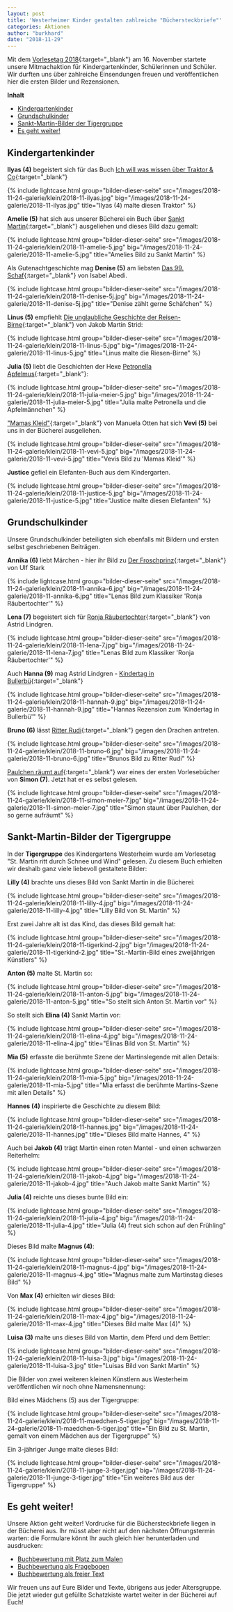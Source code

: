 ```yaml
---
layout: post
title: 'Westerheimer Kinder gestalten zahlreiche "Büchersteckbriefe"'
categories: Aktionen
author: "burkhard"
date: "2018-11-29"
---
```

Mit dem [Vorlesetag 2018](https://www.vorlesetag.de/){:target="_blank"} am 16. November startete unsere Mitmachaktion für Kindergartenkinder, Schülerinnen und Schüler. Wir durften uns über zahlreiche Einsendungen freuen und veröffentlichen hier die ersten Bilder und Rezensionen.

**Inhalt**

* [Kindergartenkinder](#kindergartenkinder)
* [Grundschulkinder](#grundschulkinder)
* [Sankt-Martin-Bilder der Tigergruppe](#sankt-martin-bilder-der-tigergruppe)
* [Es geht weiter!](#es-geht-weiter)

## Kindergartenkinder

**Ilyas (4)** begeistert sich für das Buch [Ich will was wissen über Traktor & Co](https://www.biblino.de/index.php?id=243&action=5&mnummer=12016081&showdetails=1){:target="_blank"} 

{% include lightcase.html group="bilder-dieser-seite"
      src="/images/2018-11-24-galerie/klein/2018-11-ilyas.jpg" 
      big="/images/2018-11-24-galerie/2018-11-ilyas.jpg" 
      title="Ilyas (4) malte diesen Traktor" %}

**Amelie (5)** hat sich aus unserer Bücherei ein Buch über [Sankt Martin](https://www.biblino.de/index.php?id=243&action=5&mnummer=12017200&showdetails=1){:target="_blank"} ausgeliehen und dieses Bild dazu gemalt:

{% include lightcase.html group="bilder-dieser-seite"
      src="/images/2018-11-24-galerie/klein/2018-11-amelie-5.jpg" 
      big="/images/2018-11-24-galerie/2018-11-amelie-5.jpg" 
      title="Amelies Bild zu Sankt Martin" %}
      
Als Gutenachtgeschichte mag **Denise (5)** am liebsten [Das 99. Schaf](https://www.lovelybooks.de/autor/Isabel-Abedi/Sammelband-Das-99-Schaf-285055502-w/){:target="_blank"} von Isabel Abedi.

{% include lightcase.html group="bilder-dieser-seite"
      src="/images/2018-11-24-galerie/klein/2018-11-denise-5j.jpg" 
      big="/images/2018-11-24-galerie/2018-11-denise-5j.jpg" 
      title="Denise zählt gerne Schäfchen" %}

**Linus (5)** empfiehlt [Die unglaubliche Geschichte der Reisen-Birne](https://www.kinderbuchlesen.de/die-unglaubliche-geschichte-von-der-riesenbirne){:target="_blank"} von Jakob Martin Strid:

{% include lightcase.html group="bilder-dieser-seite"
      src="/images/2018-11-24-galerie/klein/2018-11-linus-5.jpg" 
      big="/images/2018-11-24-galerie/2018-11-linus-5.jpg" 
      title="Linus malte die Riesen-Birne" %}
      

**Julia (5)** liebt die Geschichten der Hexe [Petronella Apfelmus](https://www.luebbe.de/boje/buecher/kinderbuecher/petronella-apfelmus/id_6434114){:target="_blank"}:

{% include lightcase.html group="bilder-dieser-seite"
      src="/images/2018-11-24-galerie/klein/2018-11-julia-meier-5.jpg" 
      big="/images/2018-11-24-galerie/2018-11-julia-meier-5.jpg" 
      title="Julia malte Petronella und die Apfelmännchen" %}

["Mamas Kleid"](https://www.biblino.de/index.php?id=243&action=5&mnummer=12013038&showdetails=1){:target="_blank"} von Manuela Otten hat sich **Vevi (5)** bei uns in der Bücherei ausgeliehen.

{% include lightcase.html group="bilder-dieser-seite"
      src="/images/2018-11-24-galerie/klein/2018-11-vevi-5.jpg" 
      big="/images/2018-11-24-galerie/2018-11-vevi-5.jpg" 
      title="Vevis Bild zu 'Mamas Kleid'" %}

**Justice** gefiel ein Elefanten-Buch aus dem Kindergarten.

{% include lightcase.html group="bilder-dieser-seite"
      src="/images/2018-11-24-galerie/klein/2018-11-justice-5.jpg" 
      big="/images/2018-11-24-galerie/2018-11-justice-5.jpg" 
      title="Justice malte diesen Elefanten" %}

      
## Grundschulkinder

Unsere Grundschulkinder beteiligten sich ebenfalls mit Bildern und ersten selbst geschriebenen Beiträgen.

**Annika (6)** liebt Märchen - hier ihr Bild zu [Der Froschprinz](https://www.lovelybooks.de/autor/Ulf-Stark/Der-Froschprinz-1253444498-w/){:target="_blank"}
von Ulf Stark

{% include lightcase.html group="bilder-dieser-seite"
      src="/images/2018-11-24-galerie/klein/2018-11-annika-6.jpg" 
      big="/images/2018-11-24-galerie/2018-11-annika-6.jpg" 
      title="Lenas Bild zum Klassiker 'Ronja Räubertochter'" %}

**Lena (7)** begeistert sich für [Ronja Räubertochter](https://www.biblino.de/index.php?id=243&action=5&mnummer=11992705&showdetails=1){:target="_blank"} von Astrid Lindgren.

{% include lightcase.html group="bilder-dieser-seite"
      src="/images/2018-11-24-galerie/klein/2018-11-lena-7.jpg" 
      big="/images/2018-11-24-galerie/2018-11-lena-7.jpg" 
      title="Lenas Bild zum Klassiker 'Ronja Räubertochter'" %}

Auch **Hanna (9)** mag Astrid Lindgren - [Kindertag in Bullerbü](https://www.biblino.de/index.php?id=243&action=5&mnummer=12014067&showdetails=1){:target="_blank"}

{% include lightcase.html group="bilder-dieser-seite"
      src="/images/2018-11-24-galerie/klein/2018-11-hannah-9.jpg" 
      big="/images/2018-11-24-galerie/2018-11-hannah-9.jpg" 
      title="Hannas Rezension zum 'Kindertag in Bullerbü'" %}
      
**Bruno (6)** lässt [Ritter Rudi](https://www.biblino.de/index.php?id=243&action=5&mnummer=12013132&showdetails=1){:target="_blank"} gegen den Drachen antreten.

{% include lightcase.html group="bilder-dieser-seite"
      src="/images/2018-11-24-galerie/klein/2018-11-bruno-6.jpg" 
      big="/images/2018-11-24-galerie/2018-11-bruno-6.jpg" 
      title="Brunos Bild zu Ritter Rudi" %}

[Paulchen räumt auf](https://www.biblino.de/index.php?id=243&action=5&mnummer=12014044&showdetails=1){:target="_blank"} war eines der ersten Vorlesebücher von **Simon (7)**. Jetzt hat er es selbst gelesen.

{% include lightcase.html group="bilder-dieser-seite"
      src="/images/2018-11-24-galerie/klein/2018-11-simon-meier-7.jpg" 
      big="/images/2018-11-24-galerie/2018-11-simon-meier-7.jpg" 
      title="Simon staunt über Paulchen, der so gerne aufräumt" %}
      
## Sankt-Martin-Bilder der Tigergruppe

In der **Tigergruppe** des Kindergartens Westerheim wurde am Vorlesetag "St. Martin ritt durch Schnee und Wind" gelesen. Zu diesem Buch erhielten wir deshalb ganz viele liebevoll gestaltete Bilder:

**Lilly (4)** brachte uns dieses Bild von Sankt Martin in die Bücherei:

{% include lightcase.html group="bilder-dieser-seite"
      src="/images/2018-11-24-galerie/klein/2018-11-lilly-4.jpg" 
      big="/images/2018-11-24-galerie/2018-11-lilly-4.jpg" 
      title="Lilly Bild von St. Martin" %}


Erst zwei Jahre alt ist das Kind, das dieses Bild gemalt hat:

{% include lightcase.html group="bilder-dieser-seite"
      src="/images/2018-11-24-galerie/klein/2018-11-tigerkind-2.jpg" 
      big="/images/2018-11-24-galerie/2018-11-tigerkind-2.jpg" 
      title="St.-Martin-Bild eines zweijährigen Künstlers" %}


**Anton (5)** malte St. Martin so:

{% include lightcase.html group="bilder-dieser-seite"
      src="/images/2018-11-24-galerie/klein/2018-11-anton-5.jpg" 
      big="/images/2018-11-24-galerie/2018-11-anton-5.jpg" 
      title="So stellt sich Anton St. Martin vor" %}



So stellt sich **Elina (4)** Sankt Martin vor:
      
{% include lightcase.html group="bilder-dieser-seite"
      src="/images/2018-11-24-galerie/klein/2018-11-elina-4.jpg" 
      big="/images/2018-11-24-galerie/2018-11-elina-4.jpg" 
      title="Elinas Bild von St. Martin" %}

**Mia (5)** erfasste die berühmte Szene der Martinslegende mit allen Details:

{% include lightcase.html group="bilder-dieser-seite"
      src="/images/2018-11-24-galerie/klein/2018-11-mia-5.jpg" 
      big="/images/2018-11-24-galerie/2018-11-mia-5.jpg" 
      title="Mia erfasst die berühmte Martins-Szene mit allen Details" %}

**Hannes (4)** inspirierte die Geschichte zu diesem Bild:

{% include lightcase.html group="bilder-dieser-seite"
      src="/images/2018-11-24-galerie/klein/2018-11-hannes.jpg" 
      big="/images/2018-11-24-galerie/2018-11-hannes.jpg" 
      title="Dieses Bild malte Hannes, 4" %}

Auch bei **Jakob (4)** trägt Martin einen roten Mantel - und einen schwarzen Reiterhelm:

{% include lightcase.html group="bilder-dieser-seite"
      src="/images/2018-11-24-galerie/klein/2018-11-jakob-4.jpg" 
      big="/images/2018-11-24-galerie/2018-11-jakob-4.jpg" 
      title="Auch Jakob malte Sankt Martin" %}
      
**Julia (4)** reichte uns dieses bunte Bild ein:

{% include lightcase.html group="bilder-dieser-seite"
      src="/images/2018-11-24-galerie/klein/2018-11-julia-4.jpg" 
      big="/images/2018-11-24-galerie/2018-11-julia-4.jpg" 
      title="Julia (4) freut sich schon auf den Frühling" %}

Dieses Bild malte **Magnus (4)**:

{% include lightcase.html group="bilder-dieser-seite"
      src="/images/2018-11-24-galerie/klein/2018-11-magnus-4.jpg" 
      big="/images/2018-11-24-galerie/2018-11-magnus-4.jpg" 
      title="Magnus malte zum Martinstag dieses Bild" %}


Von **Max (4)** erhielten wir dieses Bild:

{% include lightcase.html group="bilder-dieser-seite"
      src="/images/2018-11-24-galerie/klein/2018-11-max-4.jpg" 
      big="/images/2018-11-24-galerie/2018-11-max-4.jpg" 
      title="Dieses Bild malte Max (4)" %}

**Luisa (3)** malte uns dieses Bild von Martin, dem Pferd und dem Bettler:

{% include lightcase.html group="bilder-dieser-seite"
      src="/images/2018-11-24-galerie/klein/2018-11-luisa-3.jpg" 
      big="/images/2018-11-24-galerie/2018-11-luisa-3.jpg" 
      title="Luisas Bild von Sankt Martin" %}
      
Die Bilder von zwei weiteren kleinen Künstlern aus Westerheim veröffentlichen wir noch ohne Namensnennung:

Bild eines Mädchens (5) aus der Tigergruppe:

{% include lightcase.html group="bilder-dieser-seite"
      src="/images/2018-11-24-galerie/klein/2018-11-maedchen-5-tiger.jpg" 
      big="/images/2018-11-24-galerie/2018-11-maedchen-5-tiger.jpg" 
      title="Ein Bild zu St. Martin, gemalt von einem Mädchen aus der Tigergruppe" %}
      
Ein 3-jähriger Junge malte dieses Bild:

{% include lightcase.html group="bilder-dieser-seite"
      src="/images/2018-11-24-galerie/klein/2018-11-junge-3-tiger.jpg" 
      big="/images/2018-11-24-galerie/2018-11-junge-3-tiger.jpg" 
      title="Ein weiteres Bild aus der Tigergruppe" %}
      
## Es geht weiter!

Unsere Aktion geht weiter! Vordrucke für die Büchersteckbriefe liegen in der Bücherei aus. Ihr müsst aber nicht auf den nächsten Öffnungstermin warten: die Formulare könnt Ihr auch gleich hier herunterladen und ausdrucken:

- [Buchbewertung mit Platz zum Malen](/images/2018-11-15-vorleseaktion/BildZumBuchMalen.pdf)
- [Buchbewertung als Fragebogen](/images/2018-11-15-vorleseaktion/BuchFragebogen.pdf)
- [Buchbewertung als freier Text](/images/2018-11-15-vorleseaktion/RezensionFreierText.pdf)

Wir freuen uns auf Eure Bilder und Texte, übrigens aus jeder Altersgruppe. Die jetzt wieder gut gefüllte Schatzkiste wartet weiter in der Bücherei auf Euch!
